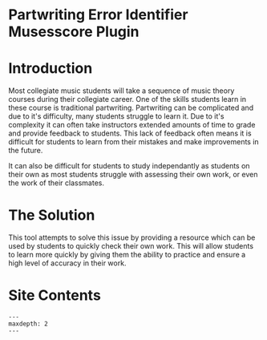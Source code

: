 # Partwriting Error Identifier  Musesscore Plugin

# Introduction
Most collegiate music students will take a sequence of music theory courses during their collegiate career. One of the skills students learn in these course is traditional partwriting. Partwriting can be complicated and due to it's difficulty, many students struggle to  learn it. Due to it's complexity it can often take instructors extended amounts of time to grade and provide feedback to students. This lack of feedback often means it is difficult for students to learn from their mistakes and make improvements in the future.

It can also be difficult for students to study independantly as students on their own as most students struggle with assessing their own work, or even the work of their classmates.

# The Solution
This tool attempts to solve this issue by providing a resource which can be used by students to quickly check their own work. This will allow students to learn more quickly by giving them the ability to practice and ensure a high level of accuracy in their work.

# Site Contents
```{toctree}
---
maxdepth: 2
---
```
